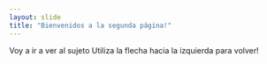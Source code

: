 ```yaml
---
layout: slide
title: "Bienvenidos a la segunda página!"
---
```

Voy a ir a ver al sujeto
Utiliza la flecha hacia la izquierda para volver!